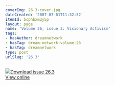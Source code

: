 ```yaml
---
coverImg: 26.3-cover.jpg
dateCreated: '2007-07-01T11:32:52'
itemId: bcphbxm2y5p
layout: page
name: 'Volume 26, issue 3: Visionary Activism'
tags:
- hasAuthor: dreamnetwork
- hasTag: dream-network-volume-26
- hasTag: dreamnetwork
type: post
urlSlug: '26.3'
---
```

<img class="card-journal-img" src="../images/26.3-rect.jpg"/><a href="../files/pdfs/Volume_26/26.3_visionary_activism.pdf" download="">Download issue 26.3</a><br><a href="../files/pdfs/Volume_26/26.3_visionary_activism.pdf">View online</a>